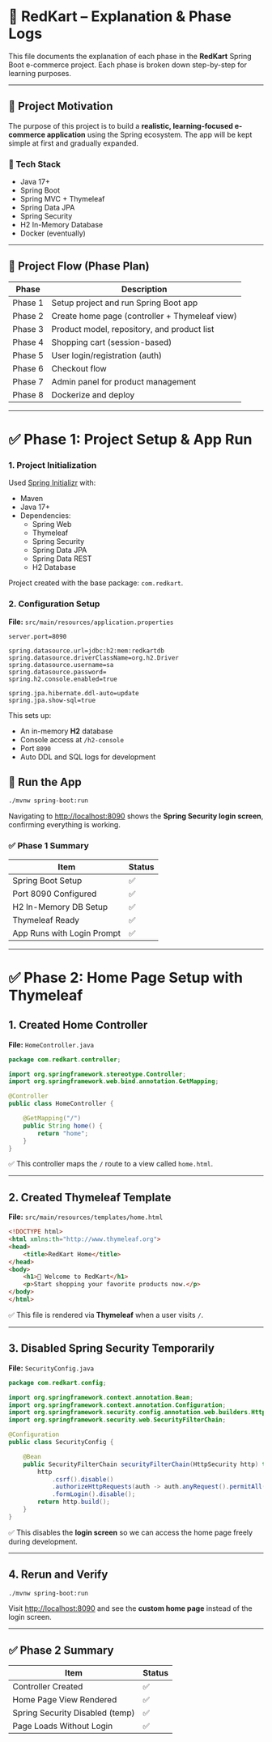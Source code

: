# 📘 RedKart – Explanation & Phase Logs

This file documents the explanation of each phase in the **RedKart** Spring Boot e-commerce project. Each phase is broken down step-by-step for learning purposes.

---

## 🚀 Project Motivation

The purpose of this project is to build a **realistic, learning-focused e-commerce application** using the Spring ecosystem. The app will be kept simple at first and gradually expanded.

### 🔧 Tech Stack

- Java 17+
- Spring Boot
- Spring MVC + Thymeleaf
- Spring Data JPA
- Spring Security
- H2 In-Memory Database
- Docker (eventually)

---

## 🔄 Project Flow (Phase Plan)

| Phase | Description |
|-------|-------------|
| Phase 1 | Setup project and run Spring Boot app |
| Phase 2 | Create home page (controller + Thymeleaf view) |
| Phase 3 | Product model, repository, and product list |
| Phase 4 | Shopping cart (session-based) |
| Phase 5 | User login/registration (auth) |
| Phase 6 | Checkout flow |
| Phase 7 | Admin panel for product management |
| Phase 8 | Dockerize and deploy |

---

# ✅ Phase 1: Project Setup & App Run

### 1. Project Initialization

Used [Spring Initializr](https://start.spring.io/) with:

- Maven
- Java 17+
- Dependencies:
    - Spring Web
    - Thymeleaf
    - Spring Security
    - Spring Data JPA
    - Spring Data REST
    - H2 Database

Project created with the base package: `com.redkart`.

### 2. Configuration Setup

**File:** `src/main/resources/application.properties`

```properties
server.port=8090

spring.datasource.url=jdbc:h2:mem:redkartdb
spring.datasource.driverClassName=org.h2.Driver
spring.datasource.username=sa
spring.datasource.password=
spring.h2.console.enabled=true

spring.jpa.hibernate.ddl-auto=update
spring.jpa.show-sql=true
```

This sets up:

- An in-memory **H2** database
- Console access at `/h2-console`
- Port `8090`
- Auto DDL and SQL logs for development

## 🚀 Run the App

```bash
./mvnw spring-boot:run
```

Navigating to [http://localhost:8090](http://localhost:8090) shows the **Spring Security login screen**, confirming everything is working.

### ✅ Phase 1 Summary

| Item                      | Status |
|---------------------------|--------|
| Spring Boot Setup         | ✅     |
| Port 8090 Configured      | ✅     |
| H2 In-Memory DB Setup     | ✅     |
| Thymeleaf Ready           | ✅     |
| App Runs with Login Prompt| ✅     |

---

# ✅ Phase 2: Home Page Setup with Thymeleaf

## 1. Created Home Controller
**File:** `HomeController.java`

```java
package com.redkart.controller;

import org.springframework.stereotype.Controller;
import org.springframework.web.bind.annotation.GetMapping;

@Controller
public class HomeController {

    @GetMapping("/")
    public String home() {
        return "home";
    }
}
```

✅ This controller maps the `/` route to a view called `home.html`.

---

## 2. Created Thymeleaf Template
**File:** `src/main/resources/templates/home.html`

```html
<!DOCTYPE html>
<html xmlns:th="http://www.thymeleaf.org">
<head>
    <title>RedKart Home</title>
</head>
<body>
    <h1>🛒 Welcome to RedKart</h1>
    <p>Start shopping your favorite products now.</p>
</body>
</html>
```

✅ This file is rendered via **Thymeleaf** when a user visits `/`.

---

## 3. Disabled Spring Security Temporarily
**File:** `SecurityConfig.java`

```java
package com.redkart.config;

import org.springframework.context.annotation.Bean;
import org.springframework.context.annotation.Configuration;
import org.springframework.security.config.annotation.web.builders.HttpSecurity;
import org.springframework.security.web.SecurityFilterChain;

@Configuration
public class SecurityConfig {

    @Bean
    public SecurityFilterChain securityFilterChain(HttpSecurity http) throws Exception {
        http
            .csrf().disable()
            .authorizeHttpRequests(auth -> auth.anyRequest().permitAll())
            .formLogin().disable();
        return http.build();
    }
}
```

✅ This disables the **login screen** so we can access the home page freely during development.

---

## 4. Rerun and Verify

```bash
./mvnw spring-boot:run
```

Visit [http://localhost:8090](http://localhost:8090) and see the **custom home page** instead of the login screen.

---

## ✅ Phase 2 Summary

| Item                           | Status |
|--------------------------------|--------|
| Controller Created             | ✅     |
| Home Page View Rendered        | ✅     |
| Spring Security Disabled (temp)| ✅     |
| Page Loads Without Login       | ✅     |
















